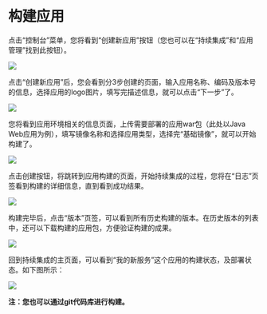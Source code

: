 # 构建应用

点击“控制台”菜单，您将看到“创建新应用”按钮（您也可以在“持续集成”和“应用管理”找到此按钮）。

![](kaifazhezhongxin-17.png)

点击“创建新应用”后，您会看到分3步创建的页面，输入应用名称、编码及版本号的信息，选择应用的logo图片，填写完描述信息，就可以点击“下一步”了。

![](kaifazhezhongxin-18.png)

您将看到应用环境相关的信息页面，上传需要部署的应用war包（此处以Java Web应用为例），填写镜像名称和选择应用类型，选择完“基础镜像”，就可以开始构建了。

![](kaifazhezhongxin-19.png)

点击创建按钮，将跳转到应用构建的页面，开始持续集成的过程，您将在“日志”页签看到构建的详细信息，直到看到成功结果。

![](kaifazhezhongxin-20.png)

构建完毕后，点击“版本”页签，可以看到所有历史构建的版本。在历史版本的列表中，还可以下载构建的应用包，方便验证构建的成果。

![](kaifazhezhongxin-21.png)

回到持续集成的主页面，可以看到“我的新服务”这个应用的构建状态，及部署状态。如下图所示：

![](kaifazhezhongxin-22.png)

**注：您也可以通过git代码库进行构建。**
